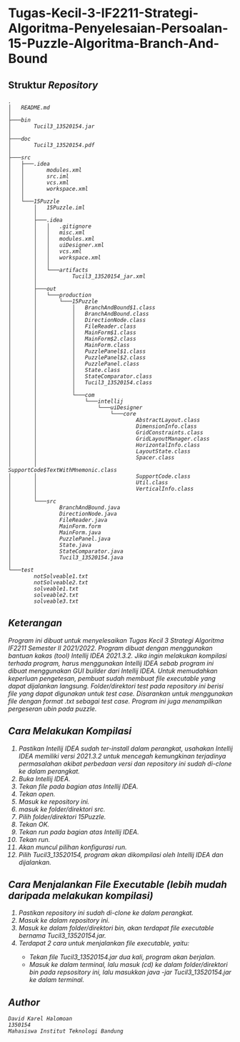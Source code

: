 # Tugas-Kecil-3-IF2211-Strategi-Algoritma-Penyelesaian-Persoalan-15-Puzzle-Algoritma-Branch-And-Bound

## Struktur <i>Repository<i>
    .
    │   README.md
    │
    ├───bin
    │       Tucil3_13520154.jar
    │
    ├───doc
    │       Tucil3_13520154.pdf
    │
    ├───src
    │   ├───.idea
    │   │       modules.xml
    │   │       src.iml
    │   │       vcs.xml
    │   │       workspace.xml
    │   │
    │   └───15Puzzle
    │       │   15Puzzle.iml
    │       │
    │       ├───.idea
    │       │   │   .gitignore
    │       │   │   misc.xml
    │       │   │   modules.xml
    │       │   │   uiDesigner.xml
    │       │   │   vcs.xml
    │       │   │   workspace.xml
    │       │   │
    │       │   └───artifacts
    │       │           Tucil3_13520154_jar.xml
    │       │
    │       ├───out
    │       │   └───production
    │       │       └───15Puzzle
    │       │           │   BranchAndBound$1.class
    │       │           │   BranchAndBound.class
    │       │           │   DirectionNode.class
    │       │           │   FileReader.class
    │       │           │   MainForm$1.class
    │       │           │   MainForm$2.class
    │       │           │   MainForm.class
    │       │           │   PuzzlePanel$1.class
    │       │           │   PuzzlePanel$2.class
    │       │           │   PuzzlePanel.class
    │       │           │   State.class
    │       │           │   StateComparator.class
    │       │           │   Tucil3_13520154.class
    │       │           │
    │       │           └───com
    │       │               └───intellij
    │       │                   └───uiDesigner
    │       │                       └───core
    │       │                               AbstractLayout.class
    │       │                               DimensionInfo.class
    │       │                               GridConstraints.class
    │       │                               GridLayoutManager.class
    │       │                               HorizontalInfo.class
    │       │                               LayoutState.class
    │       │                               Spacer.class
    │       │                               SupportCode$TextWithMnemonic.class
    │       │                               SupportCode.class
    │       │                               Util.class
    │       │                               VerticalInfo.class
    │       │
    │       └───src
    │               BranchAndBound.java
    │               DirectionNode.java
    │               FileReader.java
    │               MainForm.form
    │               MainForm.java
    │               PuzzlePanel.java
    │               State.java
    │               StateComparator.java
    │               Tucil3_13520154.java
    │
    └───test
            notSolveable1.txt
            notSolveable2.txt
            solveable1.txt
            solveable2.txt
            solveable3.txt

## Keterangan
Program ini dibuat untuk menyelesaikan Tugas Kecil 3 Strategi Algoritma IF2211 Semester II 2021/2022. Program dibuat dengan menggunakan bantuan kakas (<i>tool<i>) Intellij IDEA 2021.3.2. Jika ingin melakukan kompilasi terhada program, harus menggunakan Intellij IDEA sebab program ini dibuat menggunakan GUI builder dari Intellij IDEA. Untuk memudahkan keperluan pengetesan, pembuat sudah membuat <i>file executable<i> yang dapat dijalankan langsung. Folder/direktori test pada <i>repository<i> ini berisi <i>file<i> yang dapat digunakan untuk <i>test case<i>. Disarankan untuk menggunakan <i>file<i> dengan format .txt sebagai <i>test case<i>. Program ini juga menampilkan pergeseran ubin pada <i>puzzle<i>.

## Cara Melakukan Kompilasi
1. Pastikan Intellij IDEA sudah ter-<i>install<i> dalam perangkat, usahakan Intellij IDEA memiliki versi 2021.3.2 untuk mencegah kemungkinan terjadinya permasalahan akibat perbedaan versi dan <i>repository<i> ini sudah di-<i>clone<i> ke dalam perangkat.
2. Buka Intellij IDEA.
3. Tekan file pada bagian atas Intellij IDEA.
4. Tekan open.
5. Masuk ke <i>repository<i> ini.
6. masuk ke folder/direktori src.
7. Pilih folder/direktori 15Puzzle.
8. Tekan OK.
9. Tekan run pada bagian atas Intellij IDEA.
9. Tekan run.
10. Akan muncul pilihan konfigurasi run.
11. Pilih Tucil3_13520154, program akan dikompilasi oleh Intellij IDEA dan dijalankan.

## Cara Menjalankan File Executable (lebih mudah daripada melakukan kompilasi)
1. Pastikan <i>repository<i> ini sudah di-<i>clone<i> ke dalam perangkat.
2. Masuk ke dalam <i>repository<i> ini.
3. Masuk ke dalam folder/direktori bin, akan terdapat <i>file executable<i> bernama Tucil3_13520154.jar.
4. Terdapat 2 cara untuk menjalankan <i>file executable<i>, yaitu:
    - Tekan <i>file<i> Tucil3_13520154.jar dua kali, program akan berjalan.
    - Masuk ke dalam terminal, lalu masuk (cd) ke dalam folder/direktori bin pada <i>repsository<i> ini, lalu masukkan java -jar Tucil3_13520154.jar ke dalam terminal.

## Author
    David Karel Halomoan
    1350154
    Mahasiswa Institut Teknologi Bandung

